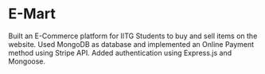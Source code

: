 # E-Mart
Built an E-Commerce platform for IITG Students to buy and sell items on the website.
Used MongoDB as database and implemented an Online Payment method using Stripe API.
Added authentication using Express.js and Mongoose.
